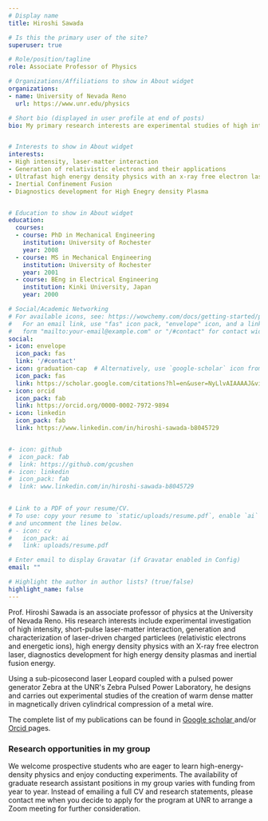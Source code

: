 ```yaml
---
# Display name
title: Hiroshi Sawada

# Is this the primary user of the site?
superuser: true

# Role/position/tagline
role: Associate Professor of Physics

# Organizations/Affiliations to show in About widget
organizations:
- name: University of Nevada Reno
  url: https://www.unr.edu/physics

# Short bio (displayed in user profile at end of posts)
bio: My primary research interests are experimental studies of high intensity laser-matter interaction, the creation of warm and hot dense matter using laser-driven relativistic electrons and energetic ions, and inertial fusion energy.


# Interests to show in About widget
interests:
- High intensity, laser-matter interaction
- Generation of relativistic electrons and their applications
- Ultrafast high energy density physics with an x-ray free electron laser
- Inertial Confinement Fusion
- Diagnostics development for High Enegry density Plasma


# Education to show in About widget
education:
  courses:
  - course: PhD in Mechanical Engineering
    institution: University of Rochester
    year: 2008
  - course: MS in Mechanical Engineering 
    institution: University of Rochester
    year: 2001
  - course: BEng in Electrical Engineering 
    institution: Kinki University, Japan
    year: 2000

# Social/Academic Networking
# For available icons, see: https://wowchemy.com/docs/getting-started/page-builder/#icons
#   For an email link, use "fas" icon pack, "envelope" icon, and a link in the
#   form "mailto:your-email@example.com" or "/#contact" for contact widget.
social:
- icon: envelope
  icon_pack: fas
  link: '/#contact'
- icon: graduation-cap  # Alternatively, use `google-scholar` icon from `ai` icon pack
  icon_pack: fas
  link: https://scholar.google.com/citations?hl=en&user=NyLlvAIAAAAJ&view_op=list_works&sortby=pubdate
- icon: orcid
  icon_pack: fab
  link: https://orcid.org/0000-0002-7972-9894
- icon: linkedin
  icon_pack: fab
  link: https://www.linkedin.com/in/hiroshi-sawada-b8045729


#- icon: github
#  icon_pack: fab
#  link: https://github.com/gcushen
#- icon: linkedin
#  icon_pack: fab
#  link: www.linkedin.com/in/hiroshi-sawada-b8045729
  

# Link to a PDF of your resume/CV.
# To use: copy your resume to `static/uploads/resume.pdf`, enable `ai` icons in `params.toml`, 
# and uncomment the lines below.
# - icon: cv
#   icon_pack: ai
#   link: uploads/resume.pdf

# Enter email to display Gravatar (if Gravatar enabled in Config)
email: ""

# Highlight the author in author lists? (true/false)
highlight_name: false
---
```


Prof. Hiroshi Sawada is an associate professor of physics at the University of Nevada Reno. His research interests include experimental investigation of high intensity, short-pulse laser-matter interaction, generation and characterization of laser-driven charged particlees (relativistic electrons and energetic ions), high energy density physics with an X-ray free electron laser, diagnostics development for high energy density plasmas and inertial fusion energy.

Using a sub-picosecond laser Leopard coupled with a pulsed power generator Zebra at the UNR's Zebra Pulsed Power Laboratory, he designs and carries out experimental studies of the creation of warm dense matter in magnetically driven cylindrical compression of a metal wire. 

The complete list of my publications can be found in <a href="https://scholar.google.com/citations?hl=en&user=NyLlvAIAAAAJ&view_op=list_works&sortby=pubdate" target="blank">Google scholar </a> and/or <a href=" https://orcid.org/0000-0002-7972-9894
" target="blank"> Orcid </a> pages. 

### Research opportunities in my group 
We welcome prospective students who are eager to learn high-energy-density physics and enjoy conducting experiments. The availability of graduate research assistant positions in my group varies with funding from year to year. Instead of emailing a full CV and research statements, please contact me when you decide to apply for the program at UNR to arrange a Zoom meeting for further consideration. 

